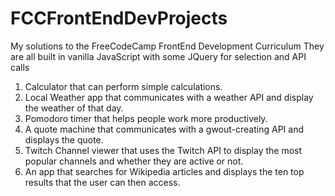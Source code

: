 # FCCFrontEndDevProjects
My solutions to the FreeCodeCamp FrontEnd Development Curriculum
They are all built in vanilla JavaScript with some JQuery for selection and API calls
1. Calculator that can perform simple calculations.
2. Local Weather app that communicates with a weather API and display the weather of that day.
3. Pomodoro timer that helps people work more productively.
4. A quote machine that communicates with a gwout-creating API and displays the quote.
5. Twitch Channel viewer that uses the Twitch API to display the most popular channels and whether they are active or not.
6. An app that searches for Wikipedia articles and displays the ten top results that the user can then access.
